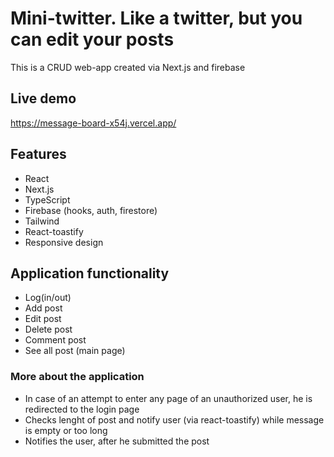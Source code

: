 # Mini-twitter. Like a twitter, but you can edit your posts
This is a CRUD web-app created via Next.js and firebase

## Live demo
https://message-board-x54j.vercel.app/

## Features
- React
- Next.js
- TypeScript
- Firebase (hooks, auth, firestore)
- Tailwind
- React-toastify
- Responsive design

## Application functionality
- Log(in/out)
- Add post
- Edit post
- Delete post
- Comment post
- See all post (main page)

### More about the application
- In case of an attempt to enter any page of an unauthorized user, he is redirected to the login page
- Checks lenght of post and notify user (via react-toastify) while message is empty or too long
- Notifies the user, after he submitted the post
